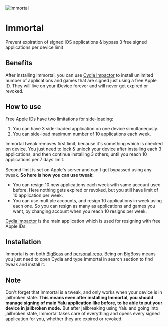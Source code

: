 ![Immortal](http://ahmadhashemi.com/blog/wp-content/uploads/2017/02/Immortal.jpg)
# Immortal
Prevent expiration of signed iOS applications &amp; bypass 3 free signed applications per device limit

## Benefits
After installing Immortal, you can use [Cydia Impactor](http://cydiaimpactor.com/) to install unlimited number of applications and games that are signed just using a free Apple ID. They will live on your iDevice forever and will never get expired or revoked.

## How to use
Free Apple IDs have two limitations for side-loading:

1. You can have 3 side-loaded application on one device simultaneously.
2. You can side-load maximum number of 10 applications each week.

Immortal tweak removes first limit, because it's something which is checked on device. You just need to lock & unlock your device after installing each 3 applications, and then continue installing 3 others; until you reach 10 applications per 7 days limit.

Second limit is set on Apple's server and can't get bypassed using any tweak. **So here is how you can use tweak:**

- You can resign 10 new applications each week with same account used before. Here nothing gets expired or revoked, but you still have limit of 10 application per week.
- You can use multiple accounts, and resign 10 applications in week using each one. So you can resign as many as applications and games you want, by changing account when you reach 10 resigns per week.

[Cydia Impactor](http://cydiaimpactor.com/) is the main application which is used for resigning with free Apple IDs.

## Installation
Immortal is on both [BigBoss](http://thebigboss.org) and [personal repo](http://ahmadhashemi.com/cydia). Being on BigBoss means you just need to open Cydia and type Immortal in search section to find tweak and install it.

## Note
Don't forget that Immortal is a tweak, and only works when your device is in jailbroken state. **This means even after installing Immortal, you should manage signing of main Yalu application like before, to be able to put your device in jailbroken mode.** But after jailbreaking using Yalu and going into jailbroken state, Immortal takes care of everything and opens every signed application for you, whether they are expired or revoked.

